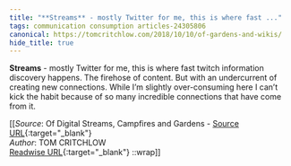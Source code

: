```yaml
---
title: "**Streams** - mostly Twitter for me, this is where fast ..."
tags: communication consumption articles-24305806
canonical: https://tomcritchlow.com/2018/10/10/of-gardens-and-wikis/
hide_title: true
---
```


**Streams** - mostly Twitter for me, this is where fast twitch information discovery happens. The firehose of content. But with an undercurrent of creating new connections. While I’m slightly over-consuming here I can’t kick the habit because of so many incredible connections that have come from it.


[[_Source_: Of Digital Streams, Campfires and Gardens - [Source URL](https://tomcritchlow.com/2018/10/10/of-gardens-and-wikis/){:target="_blank"}<br>
_Author_: TOM CRITCHLOW<br>
[Readwise URL](https://readwise.io/open/474848023){:target="_blank"}
::wrap]]